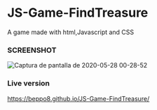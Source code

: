 # JS-Game-FindTreasure
A game made with html,Javascript and CSS

### SCREENSHOT
![Captura de pantalla de 2020-05-28 00-28-52](https://user-images.githubusercontent.com/50089101/83102517-4c03e780-a07a-11ea-917f-efb99fee831c.png)

### Live version

https://beppo8.github.io/JS-Game-FindTreasure/
